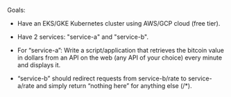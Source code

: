 Goals:

* Have an EKS/GKE Kubernetes cluster using AWS/GCP cloud (free tier).

* Have 2 services: "service-a" and "service-b".

* For “service-a”: Write a script/application that retrieves the bitcoin value in dollars from an API on the web (any API of your choice) every minute and displays it.

* “service-b” should redirect requests from service-b/rate to service-a/rate and simply return “nothing here” for anything else (/*).